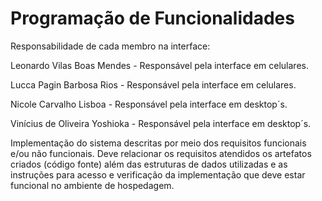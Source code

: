 # Programação de Funcionalidades

Responsabilidade de cada membro na interface:

Leonardo Vilas Boas Mendes - Responsável pela interface em celulares.

Lucca Pagin Barbosa Rios - Responsável pela interface em celulares.

Nicole Carvalho Lisboa - Responsável pela interface em desktop´s.

Vinícius de Oliveira Yoshioka - Responsável pela interface em desktop´s.

Implementação do sistema descritas por meio dos requisitos funcionais e/ou não funcionais. Deve relacionar os requisitos atendidos os artefatos criados (código fonte) além das estruturas de dados utilizadas e as instruções para acesso e verificação da implementação que deve estar funcional no ambiente de hospedagem.

